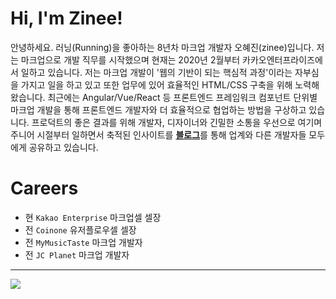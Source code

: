 # Hi, I'm Zinee!
안녕하세요. 러닝(Running)을 좋아하는 8년차 마크업 개발자 오혜진(zinee)입니다. 저는 마크업으로 개발 직무를 시작했으며 현재는 2020년 2월부터 카카오엔터프라이즈에서 일하고 있습니다. 저는 마크업 개발이 '웹의 기반이 되는 핵심적 과정'이라는 자부심을 가지고 일을 하고 있고 또한 업무에 있어 효율적인 HTML/CSS 구축을 위해 노력해왔습니다. 최근에는 Angular/Vue/React 등 프론트엔드 프레임워크 컴포넌트 단위별 마크업 개발을 통해 프론트엔드 개발자와 더 효율적으로 협업하는 방법을 구상하고 있습니다. 프로덕트의 좋은 결과를 위해 개발자, 디자이너와 긴밀한 소통을 우선으로 여기며 주니어 시절부터 일하면서 축적된 인사이트를 [**블로그**](https://zinee-world.tistory.com/)를 통해 업계와 다른 개발자들 모두에게 공유하고 있습니다. 

# Careers
- 현 `Kakao Enterprise` 마크업셀 셀장 
- 전 `Coinone` 유저플로우셀 셀장
- 전 `MyMusicTaste` 마크업 개발자
- 전 `JC Planet` 마크업 개발자

<hr>
<img src="https://hits.seeyoufarm.com/api/count/incr/badge.svg?url=https%3A%2F%2Fgithub.com%2Fzineeworld&count_bg=%23ED6DA3&title_bg=%2386757E&icon=github.svg&icon_color=%23E1DEDE&title=hits&edge_flat=false"/>
